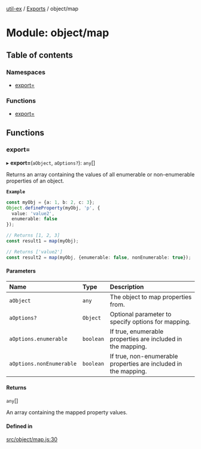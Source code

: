 [util-ex](../README.md) / [Exports](../modules.md) / object/map

# Module: object/map

## Table of contents

### Namespaces

- [export&#x3D;](object_map.export_.md)

### Functions

- [export&#x3D;](object_map.md#export&#x3D;)

## Functions

### export&#x3D;

▸ **export=**(`aObject`, `aOptions?`): `any`[]

Returns an array containing the values of all enumerable or non-enumerable properties of an object.

**`Example`**

```ts
const myObj = {a: 1, b: 2, c: 3};
Object.defineProperty(myObj, 'p', {
  value: 'value2',
  enumerable: false
});

// Returns [1, 2, 3]
const result1 = map(myObj);

// Returns ['value2']
const result2 = map(myObj, {enumerable: false, nonEnumerable: true});
```

#### Parameters

| Name | Type | Description |
| :------ | :------ | :------ |
| `aObject` | `any` | The object to map properties from. |
| `aOptions?` | `Object` | Optional parameter to specify options for mapping. |
| `aOptions.enumerable` | `boolean` | If true, enumerable properties are included in the mapping. |
| `aOptions.nonEnumerable` | `boolean` | If true, non-enumerable properties are included in the mapping. |

#### Returns

`any`[]

An array containing the mapped property values.

#### Defined in

[src/object/map.js:30](https://github.com/snowyu/util-ex.js/blob/0666556/src/object/map.js#L30)
